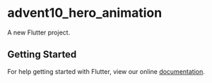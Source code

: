 # advent10_hero_animation

A new Flutter project.

## Getting Started

For help getting started with Flutter, view our online
[documentation](https://flutter.io/).
